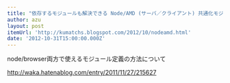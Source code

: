 ```yaml
---
title: "依存するモジュールも解決できる Node/AMD (サーバ／クライアント) 共通化モジュールを書く :: kumatch's blogspot"
author: azu
layout: post
itemUrl: 'http://kumatchs.blogspot.com/2012/10/nodeamd.html'
date: '2012-10-31T15:00:00.000Z'
---
```

node/browser両方で使えるモジュール定義の方法について

http://waka.hatenablog.com/entry/2011/11/27/215627
